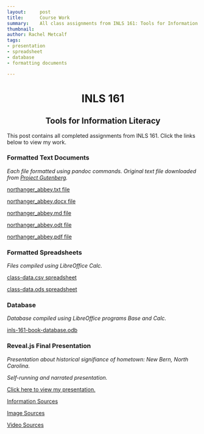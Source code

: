 ```yaml
---
layout:		post
title:		Course Work
summary:	All class assignments from INLS 161: Tools for Information Literacy.
thumbnail: 
author:	Rachel Metcalf
tags:
- presentation
- spreadsheet
- database
- formatting documents

---
```


# <center>INLS 161</center>
## <center>Tools for Information Literacy</center>

This post contains all completed assignments from INLS 161. Click the links below to view my work.

### Formatted Text Documents

*Each file formatted using pandoc commands. Original text file downloaded from <a href="https://www.gutenberg.org/" target="_blank">Project Gutenberg</a>.* 

<a href="http://rcmetcalf.github.io/content/northanger_abbey.txt" target="_blank">northanger_abbey.txt file</a>

<a href="http://rcmetcalf.github.io/content/northanger_abbey.docx">northanger_abbey.docx file</a>

<a href="http://rcmetcalf.github.io/content/northanger_abbey" target="_blank">northanger_abbey.md file</a>

<a href="http://rcmetcalf.github.io/content/northanger_abbey.odt">northanger_abbey.odt file</a>

<a href="http://rcmetcalf.github.io/content/northanger_abbey.pdf" target="_blank">northanger_abbey.pdf file</a>

### Formatted Spreadsheets 

*Files compiled using LibreOffice Calc.*

<a href="http://rcmetcalf.github.io/content/class-data.csv">class-data.csv spreadsheet</a>

<a href="http://rcmetcalf.github.io/content/class-data-1.ods">class-data.ods spreadsheet</a>

### Database

*Database compiled using LibreOffice programs Base and Calc.*

<a href="http://rcmetcalf.github.io/content/inls-161-book-database.odb">inls-161-book-database.odb</a>

### Reveal.js Final Presentation

*Presentation about historical signifiance of hometown: New Bern, North Carolina.*

*Self-running and narrated presentation.*

<a href="http://rcmetcalf.github.io/inls161-revealjs-template" target="_blank">Click here to view my presentation.</a>

<a href="http://rcmetcalf.github.io/information-sources.txt" target="_blank">Information Sources</a>

<a href="http://rcmetcalf.github.io/image-sources.txt" target="_blank">Image Sources</a>

<a href="http://rcmetcalf.github.io/video-sources.txt" target="_blank">Video Sources</a>